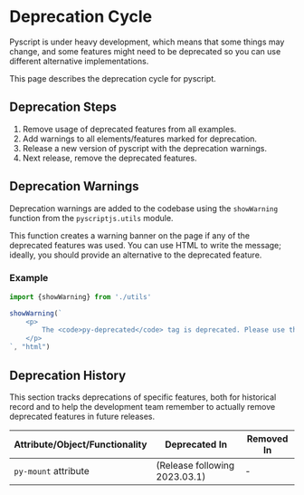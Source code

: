 # Deprecation Cycle

Pyscript is under heavy development, which means that some things may change, and some features might need to be deprecated so you can use different alternative implementations.

This page describes the deprecation cycle for pyscript.

## Deprecation Steps

1. Remove usage of deprecated features from all examples.
2. Add warnings to all elements/features marked for deprecation.
3. Release a new version of pyscript with the deprecation warnings.
4. Next release, remove the deprecated features.

## Deprecation Warnings

Deprecation warnings are added to the codebase using the `showWarning` function from the `pyscriptjs.utils` module.

This function creates a warning banner on the page if any of the deprecated features was used. You can use HTML to write the message; ideally, you should provide an alternative to the deprecated feature.

### Example

```js
import {showWarning} from './utils'

showWarning(`
    <p>
        The <code>py-deprecated</code> tag is deprecated. Please use the <code>py-actual</code> tag instead. Please refer to <a href="#">this documentation page</a> for more information.
    </p>
`, "html")
```

## Deprecation History

This section tracks deprecations of specific features, both for historical record and to help the development team remember to actually remove deprecated features in future releases.

|Attribute/Object/Functionality|Deprecated In|Removed In|
|-|-|-|
|`py-mount` attribute | (Release following 2023.03.1) | -|
